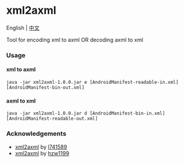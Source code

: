 # xml2axml
English | [中文](README_zh-CN.md)

Tool for encoding xml to axml OR decoding axml to xml

### Usage

#### xml to axml  
``` shell
java -jar xml2axml-1.0.0.jar e [AndroidManifest-readable-in.xml] [AndroidManifest-bin-out.xml]
```

#### axml to xml
``` shell
java -jar xml2axml-1.0.0.jar d [AndroidManifest-bin-in.xml] [AndroidManifest-readable-out.xml]
```

### Acknowledgements
- [xml2axml](https://github.com/l741589/xml2axml) by [l741589](https://github.com/l741589)
- [xml2axml](https://github.com/hzw1199/xml2axml) by [hzw1199](https://github.com/hzw1199)